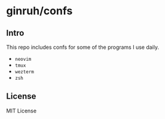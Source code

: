 # ginruh/confs

## Intro

This repo includes confs for some of the programs I use daily.
- ``neovim``
- ``tmux``
- ``wezterm``
- ``zsh``

## License

MIT License

